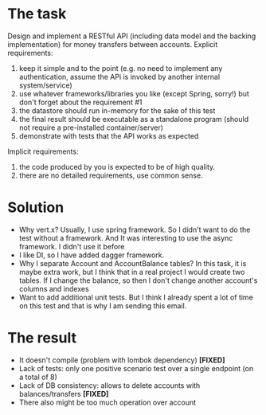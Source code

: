 # The task
Design and implement a RESTful API (including data model and the backing implementation) for money transfers between accounts.
Explicit requirements:
1. keep it simple and to the point (e.g. no need to implement any authentication, assume the APi is invoked by another internal system/service)
2. use whatever frameworks/libraries you like (except Spring, sorry!) but don't forget about the requirement #1
3. the datastore should run in-memory for the sake of this test
4. the final result should be executable as a standalone program (should not require a pre-installed container/server)
5. demonstrate with tests that the API works as expected

Implicit requirements:
1. the code produced by you is expected to be of high quality.
2. there are no detailed requirements, use common sense.

# Solution
* Why vert.x? Usually, I use spring framework. So I didn't want to do the test without a framework. And It was interesting to use the async framework. I didn't use it before
* I like DI, so I have added dagger framework.
* Why I separate Account and AccountBalance tables? In this task, it is maybe extra work, but I think that in a real project I would create two tables. If I change the balance, so then I don't change another account's columns and indexes
* Want to add additional unit tests. But I think I already spent a lot of time on this test and that is why I am sending this email.

# The result
* It doesn't compile (problem with lombok dependency) **[FIXED]**
* Lack of tests: only one positive scenario test over a single endpoint (on a total of 8)
* Lack of DB consistency: allows to delete accounts with balances/transfers **[FIXED]** 
* There also might be too much operation over account​ 
